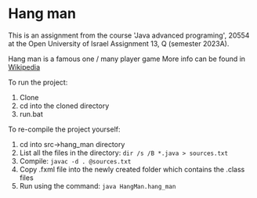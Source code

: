 # Hang man
This is an assignment from the course 'Java advanced programing', 20554 at the Open University of Israel
Assignment 13, Q (semester 2023A).

Hang man is a famous one / many player game
More info can be found in [Wikipedia](https://en.wikipedia.org/wiki/Hangman_(game))

To run the project:
1.   Clone
2.   cd into the cloned directory
3.   run.bat

To re-compile the project yourself:
1. cd into src->hang_man directory
2. List all the files in the directory: `dir /s /B *.java > sources.txt`
3. Compile: `javac -d . @sources.txt`
4. Copy .fxml file into the newly created folder which contains the .class files
5. Run using the command: `java HangMan.hang_man`
